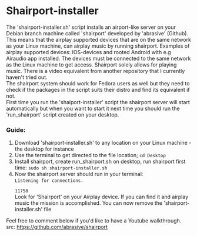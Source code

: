 Shairport-installer
===================
The 'shairport-installer.sh' script installs an airport-like server on your Debian branch machine called 'shairport' developed by 'abrasive' (Github). This means that the airplay supported devices that are on the same network as your Linux machine, can airplay music by running shairport. Examples of airplay supported devices: IOS-devices and rooted Android with e.g Airaudio app installed. The devices must be connected to the same network as the Linux machine to get access. Shairport solely allows for playing music. There is a video equivalent from another repository that I currently haven't tried out.<br/>
The shairport system should work for Fedora users as well but they need to check if the packages in the script suits their distro and find its equivalent if not.<br/>
First time you run the 'shaiport-installer' script the shairport server will start automatically but when you want to start it next time you should run the 'run_shairport' script created on your desktop. 

<h3>Guide:</h3>
<ol>
<li>Download 'shairport-installer.sh' to any location on your Linux machine - the desktop for instance</li>
<li>Use the terminal to get directed to the file location; <code>cd Desktop</code></li>
<li>Install shairport, create run_shairport.sh on desktop, run shairport first time: <code>sudo sh shairport-installer.sh</code></li>
<li>Now the shairport server should run in your terminal:<br/>
<code>Listening for connections.<br/>
11758</code><br/>
Look for 'Shairport' on your Airplay device. If you can find it and airplay music the mission is accomplished. You can now remove the 'shairport-installer.sh' file</li>
</ol>

Feel free to comment below if you'd like to have a Youtube walkthrough.<br/>
src: https://github.com/abrasive/shairport

